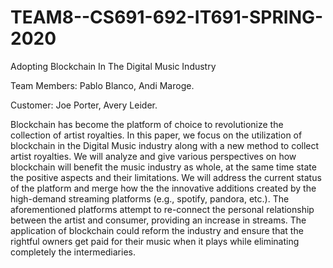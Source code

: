# TEAM8--CS691-692-IT691-SPRING-2020

Adopting Blockchain In The Digital Music Industry

Team Members: Pablo Blanco, Andi Maroge.

Customer: Joe Porter, Avery Leider.

Blockchain has become the platform of choice to
revolutionize the collection of artist royalties. In this paper, we
focus on the utilization of blockchain in the Digital Music industry
along with a new method to collect artist royalties. We will
analyze and give various perspectives on how blockchain will
benefit the music industry as whole, at the same time state
the positive aspects and their limitations. We will address the
current status of the platform and merge how the the innovative
additions created by the high-demand streaming platforms (e.g.,
spotify, pandora, etc.). The aforementioned platforms attempt
to re-connect the personal relationship between the artist and
consumer, providing an increase in streams. The application of
blockchain could reform the industry and ensure that the rightful
owners get paid for their music when it plays while eliminating
completely the intermediaries.
